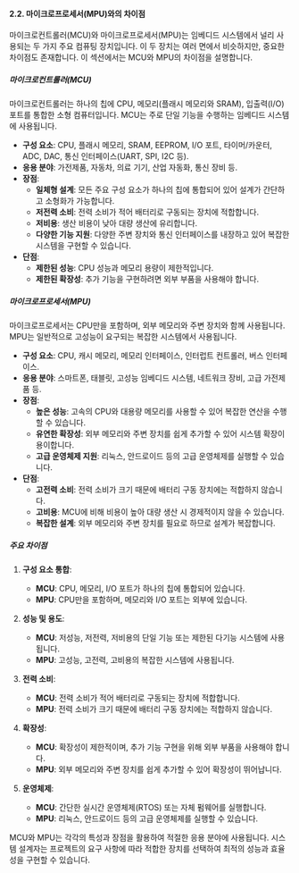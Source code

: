 #### 2.2. 마이크로프로세서(MPU)와의 차이점

마이크로컨트롤러(MCU)와 마이크로프로세서(MPU)는 임베디드 시스템에서 널리 사용되는 두 가지 주요 컴퓨팅 장치입니다. 이 두 장치는 여러 면에서 비슷하지만, 중요한 차이점도 존재합니다. 이 섹션에서는 MCU와 MPU의 차이점을 설명합니다.

##### 마이크로컨트롤러(MCU)

마이크로컨트롤러는 하나의 칩에 CPU, 메모리(플래시 메모리와 SRAM), 입출력(I/O) 포트를 통합한 소형 컴퓨터입니다. MCU는 주로 단일 기능을 수행하는 임베디드 시스템에 사용됩니다.

- **구성 요소**: CPU, 플래시 메모리, SRAM, EEPROM, I/O 포트, 타이머/카운터, ADC, DAC, 통신 인터페이스(UART, SPI, I2C 등).
- **응용 분야**: 가전제품, 자동차, 의료 기기, 산업 자동화, 통신 장비 등.
- **장점**:
  - **일체형 설계**: 모든 주요 구성 요소가 하나의 칩에 통합되어 있어 설계가 간단하고 소형화가 가능합니다.
  - **저전력 소비**: 전력 소비가 적어 배터리로 구동되는 장치에 적합합니다.
  - **저비용**: 생산 비용이 낮아 대량 생산에 유리합니다.
  - **다양한 기능 지원**: 다양한 주변 장치와 통신 인터페이스를 내장하고 있어 복잡한 시스템을 구현할 수 있습니다.
- **단점**:
  - **제한된 성능**: CPU 성능과 메모리 용량이 제한적입니다.
  - **제한된 확장성**: 추가 기능을 구현하려면 외부 부품을 사용해야 합니다.

##### 마이크로프로세서(MPU)

마이크로프로세서는 CPU만을 포함하며, 외부 메모리와 주변 장치와 함께 사용됩니다. MPU는 일반적으로 고성능이 요구되는 복잡한 시스템에서 사용됩니다.

- **구성 요소**: CPU, 캐시 메모리, 메모리 인터페이스, 인터럽트 컨트롤러, 버스 인터페이스.
- **응용 분야**: 스마트폰, 태블릿, 고성능 임베디드 시스템, 네트워크 장비, 고급 가전제품 등.
- **장점**:
  - **높은 성능**: 고속의 CPU와 대용량 메모리를 사용할 수 있어 복잡한 연산을 수행할 수 있습니다.
  - **유연한 확장성**: 외부 메모리와 주변 장치를 쉽게 추가할 수 있어 시스템 확장이 용이합니다.
  - **고급 운영체제 지원**: 리눅스, 안드로이드 등의 고급 운영체제를 실행할 수 있습니다.
- **단점**:
  - **고전력 소비**: 전력 소비가 크기 때문에 배터리 구동 장치에는 적합하지 않습니다.
  - **고비용**: MCU에 비해 비용이 높아 대량 생산 시 경제적이지 않을 수 있습니다.
  - **복잡한 설계**: 외부 메모리와 주변 장치를 필요로 하므로 설계가 복잡합니다.

##### 주요 차이점

1. **구성 요소 통합**:
   - **MCU**: CPU, 메모리, I/O 포트가 하나의 칩에 통합되어 있습니다.
   - **MPU**: CPU만을 포함하며, 메모리와 I/O 포트는 외부에 있습니다.

2. **성능 및 용도**:
   - **MCU**: 저성능, 저전력, 저비용의 단일 기능 또는 제한된 다기능 시스템에 사용됩니다.
   - **MPU**: 고성능, 고전력, 고비용의 복잡한 시스템에 사용됩니다.

3. **전력 소비**:
   - **MCU**: 전력 소비가 적어 배터리로 구동되는 장치에 적합합니다.
   - **MPU**: 전력 소비가 크기 때문에 배터리 구동 장치에는 적합하지 않습니다.

4. **확장성**:
   - **MCU**: 확장성이 제한적이며, 추가 기능 구현을 위해 외부 부품을 사용해야 합니다.
   - **MPU**: 외부 메모리와 주변 장치를 쉽게 추가할 수 있어 확장성이 뛰어납니다.

5. **운영체제**:
   - **MCU**: 간단한 실시간 운영체제(RTOS) 또는 자체 펌웨어를 실행합니다.
   - **MPU**: 리눅스, 안드로이드 등의 고급 운영체제를 실행할 수 있습니다.

MCU와 MPU는 각각의 특성과 장점을 활용하여 적절한 응용 분야에 사용됩니다. 시스템 설계자는 프로젝트의 요구 사항에 따라 적합한 장치를 선택하여 최적의 성능과 효율성을 구현할 수 있습니다.
